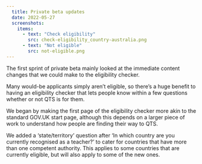 ```yaml
---
  title: Private beta updates
  date: 2022-05-27
  screenshots:
    items:
      - text: "Check eligibility"
        src: check-eligibility_country-australia.png
      - text: "Not eligible"
        src: not-eligible.png
---
```


The first sprint of private beta mainly looked at the immediate content changes that we could make to the eligibility checker.

Many would-be applicants simply aren’t eligible, so there’s a huge benefit to having an eligibility checker that lets people know within a few questions whether or not QTS is for them.

We began by making the first page of the eligibility checker more akin to the standard GOV.UK start page, although this depends on a larger piece of work to understand how people are finding their way to QTS.

We added a ‘state/territory’ question after ‘In which country are you currently recognised as a teacher?’ to cater for countries that have more than one competent authority. This applies to some countries that are currently eligible, but will also apply to some of the new ones.
